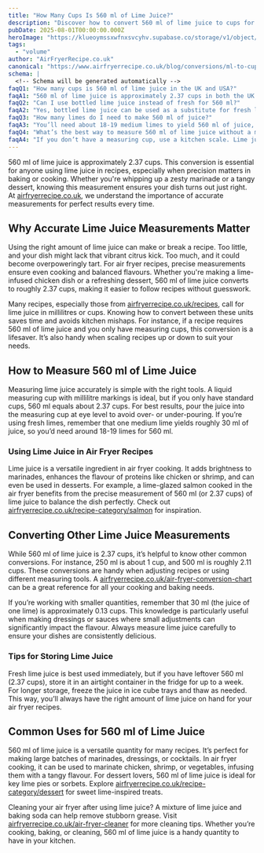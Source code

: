 ```yaml
---
title: "How Many Cups Is 560 ml of Lime Juice?"
description: "Discover how to convert 560 ml of lime juice to cups for perfect recipes every time. Get precise measurements for baking and cooking with ease."
pubDate: 2025-08-01T00:00:00.000Z
heroImage: "https://klueoymssxwfnxsvcyhv.supabase.co/storage/v1/object/public/Shmucket/how-many-cups-is-560-ml-of-lime-juice.webp"
tags:
  - "volume"
author: "AirFryerRecipe.co.uk"
canonical: "https://www.airfryerrecipe.co.uk/blog/conversions/ml-to-cups/how-many-cups-is-560-ml-of-lime-juice"
schema: |
  <!-- Schema will be generated automatically -->
faqQ1: "How many cups is 560 ml of lime juice in the UK and USA?"
faqA1: "560 ml of lime juice is approximately 2.37 cups in both the UK and USA. While cup sizes can vary slightly, the standard metric conversion remains the same, making it easy to use in recipes from either region."
faqQ2: "Can I use bottled lime juice instead of fresh for 560 ml?"
faqA2: "Yes, bottled lime juice can be used as a substitute for fresh lime juice. However, fresh lime juice often has a brighter, more vibrant flavour. If using bottled, check for additives and adjust the quantity slightly if needed, as bottled juice can sometimes be more concentrated."
faqQ3: "How many limes do I need to make 560 ml of juice?"
faqA3: "You’ll need about 18-19 medium limes to yield 560 ml of juice, as one lime typically provides around 30 ml. This can vary depending on the size and juiciness of the limes, so it’s best to have a few extra on hand."
faqQ4: "What’s the best way to measure 560 ml of lime juice without a measuring cup?"
faqA4: "If you don’t have a measuring cup, use a kitchen scale. Lime juice weighs roughly the same as water, so 560 ml is about 560 grams. Alternatively, use a standard drinking glass (about 240 ml) and measure roughly 2.3 glasses for 560 ml."
---
```

<p>560 ml of lime juice is approximately 2.37 cups. This conversion is essential for anyone using lime juice in recipes, especially when precision matters in baking or cooking. Whether you're whipping up a zesty marinade or a tangy dessert, knowing this measurement ensures your dish turns out just right. At <a href=https://www.airfryerrecipe.co.uk>airfryerrecipe.co.uk</a>, we understand the importance of accurate measurements for perfect results every time.</p>

<h2>Why Accurate Lime Juice Measurements Matter</h2>
<p>Using the right amount of lime juice can make or break a recipe. Too little, and your dish might lack that vibrant citrus kick. Too much, and it could become overpoweringly tart. For air fryer recipes, precise measurements ensure even cooking and balanced flavours. Whether you're making a lime-infused chicken dish or a refreshing dessert, 560 ml of lime juice converts to roughly 2.37 cups, making it easier to follow recipes without guesswork.</p>

<p>Many recipes, especially those from <a href=https://www.airfryerrecipe.co.uk/recipes>airfryerrecipe.co.uk/recipes</a>, call for lime juice in millilitres or cups. Knowing how to convert between these units saves time and avoids kitchen mishaps. For instance, if a recipe requires 560 ml of lime juice and you only have measuring cups, this conversion is a lifesaver. It’s also handy when scaling recipes up or down to suit your needs.</p>

<h2>How to Measure 560 ml of Lime Juice</h2>
<p>Measuring lime juice accurately is simple with the right tools. A liquid measuring cup with millilitre markings is ideal, but if you only have standard cups, 560 ml equals about 2.37 cups. For best results, pour the juice into the measuring cup at eye level to avoid over- or under-pouring. If you’re using fresh limes, remember that one medium lime yields roughly 30 ml of juice, so you’d need around 18-19 limes for 560 ml.</p>

<h3>Using Lime Juice in Air Fryer Recipes</h3>
<p>Lime juice is a versatile ingredient in air fryer cooking. It adds brightness to marinades, enhances the flavour of proteins like chicken or shrimp, and can even be used in desserts. For example, a lime-glazed salmon cooked in the air fryer benefits from the precise measurement of 560 ml (or 2.37 cups) of lime juice to balance the dish perfectly. Check out <a href=https://www.airfryerrecipe.co.uk/recipe-category/salmon>airfryerrecipe.co.uk/recipe-category/salmon</a> for inspiration.</p>

<h2>Converting Other Lime Juice Measurements</h2>
<p>While 560 ml of lime juice is 2.37 cups, it’s helpful to know other common conversions. For instance, 250 ml is about 1 cup, and 500 ml is roughly 2.11 cups. These conversions are handy when adjusting recipes or using different measuring tools. A <a href=https://www.airfryerrecipe.co.uk/air-fryer-conversion-chart>airfryerrecipe.co.uk/air-fryer-conversion-chart</a> can be a great reference for all your cooking and baking needs.</p>

<p>If you’re working with smaller quantities, remember that 30 ml (the juice of one lime) is approximately 0.13 cups. This knowledge is particularly useful when making dressings or sauces where small adjustments can significantly impact the flavour. Always measure lime juice carefully to ensure your dishes are consistently delicious.</p>

<h3>Tips for Storing Lime Juice</h3>
<p>Fresh lime juice is best used immediately, but if you have leftover 560 ml (2.37 cups), store it in an airtight container in the fridge for up to a week. For longer storage, freeze the juice in ice cube trays and thaw as needed. This way, you’ll always have the right amount of lime juice on hand for your air fryer recipes.</p>

<h2>Common Uses for 560 ml of Lime Juice</h2>
<p>560 ml of lime juice is a versatile quantity for many recipes. It’s perfect for making large batches of marinades, dressings, or cocktails. In air fryer cooking, it can be used to marinate chicken, shrimp, or vegetables, infusing them with a tangy flavour. For dessert lovers, 560 ml of lime juice is ideal for key lime pies or sorbets. Explore <a href=https://www.airfryerrecipe.co.uk/recipe-category/dessert>airfryerrecipe.co.uk/recipe-category/dessert</a> for sweet lime-inspired treats.</p>

<p>Cleaning your air fryer after using lime juice? A mixture of lime juice and baking soda can help remove stubborn grease. Visit <a href=https://www.airfryerrecipe.co.uk/air-fryer-cleaner>airfryerrecipe.co.uk/air-fryer-cleaner</a> for more cleaning tips. Whether you’re cooking, baking, or cleaning, 560 ml of lime juice is a handy quantity to have in your kitchen.</p>
